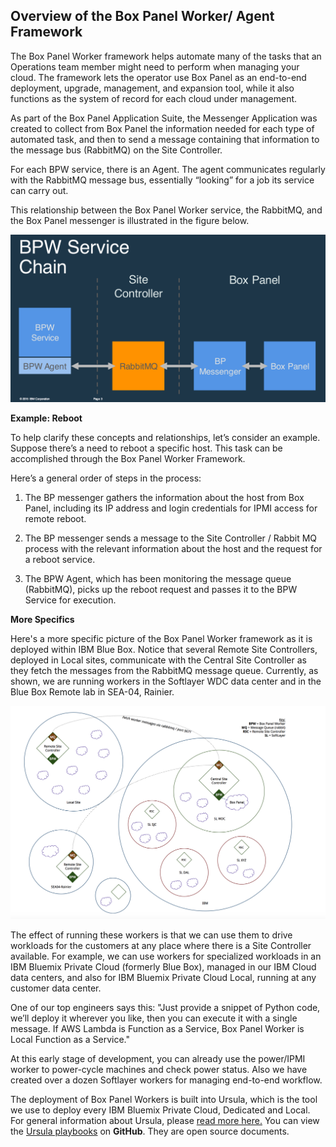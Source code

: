 ## Overview of the Box Panel Worker/ Agent Framework

The Box Panel Worker framework helps automate many of the tasks that an Operations team member might need to perform when managing your cloud. The framework lets the operator use Box Panel as an end-to-end deployment, upgrade, management, and expansion tool, while it also functions as the system of record for each cloud under management.

As part of the Box Panel Application Suite, the Messenger Application was created to collect from Box Panel the information needed for each type of automated task, and then to send a message containing that information to the message bus (RabbitMQ) on the Site Controller.

For each BPW service, there is an Agent. The agent communicates regularly with the RabbitMQ message bus, essentially “looking” for a job its service can carry out.

This relationship between the Box Panel Worker service, the RabbitMQ, and the Box Panel messenger is illustrated in the figure below.

![BPW figure](https://github.com/IBM-Blue-Box-Help/help-documentation/blob/gh-pages/img/Box-Panel-Worker-Overview.png)


**Example: Reboot**

To help clarify these concepts and relationships, let’s consider an example. Suppose there’s a need to reboot a specific host. This task can be accomplished through the Box Panel Worker Framework.

Here’s a general order of steps in the process:

1. The BP messenger gathers the information about the host from Box Panel, including its IP address and login credentials for IPMI access for remote reboot.

2. The BP messenger sends a message to the Site Controller / Rabbit MQ process with the relevant information about the host and the request for a reboot service.

3. The BPW Agent, which has been monitoring the message queue (RabbitMQ), picks up the reboot request and passes it to the BPW Service for execution.

**More Specifics**

Here's a more specific picture of the Box Panel Worker framework as it is deployed within IBM Blue Box. Notice that several Remote Site Controllers, deployed in Local sites, communicate with the Central Site Controller as they fetch the messages from the RabbitMQ message queue. Currently, as shown, we are running workers in the Softlayer WDC data center and in the Blue Box Remote lab in SEA-04, Rainier.

![Specific figure](https://github.com/IBM-Blue-Box-Help/help-documentation/blob/gh-pages/img/Galtenberg-BPW-Figure.png)

The effect of running these workers is that we can use them to drive workloads for the customers at any place where there is a Site Controller available. For example, we can use workers for specialized workloads in an IBM Bluemix Private Cloud (formerly Blue Box), managed in our IBM Cloud data centers, and also for IBM Bluemix Private Cloud Local, running at any customer data center.

One of our top engineers says this:
 "Just provide a snippet of Python code, we’ll deploy it wherever you like, then you can execute it
with a single message. If AWS Lambda is Function as a Service, Box Panel Worker is Local Function as a Service."

At this early stage of development, you can already use the power/IPMI worker to power-cycle machines and check power status. Also we have created over a dozen Softlayer workers for managing end-to-end workflow. 

The deployment of Box Panel Workers is built into Ursula, which is the tool we use to deploy every IBM Bluemix Private Cloud, Dedicated and Local. For general information about Ursula, please [read more here.](http://ibm-blue-box-help.github.io/help-documentation/gettingstarted/commontech/general_product_overview/) You can view the [Ursula playbooks](https://github.com/blueboxgroup/ursula) on **GitHub**. They are open source documents.
